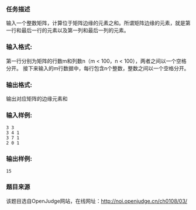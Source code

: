 ### 任务描述
输入一个整数矩阵，计算位于矩阵边缘的元素之和。所谓矩阵边缘的元素，就是第一行和最后一行的元素以及第一列和最后一列的元素。
### 输入格式:
第一行分别为矩阵的行数m和列数n（m < 100，n < 100），两者之间以一个空格分开。
接下来输入的m行数据中，每行包含n个整数，整数之间以一个空格分开。
### 输出格式:
输出对应矩阵的边缘元素和
### 输入样例:
```in
3 3
3 4 1
3 7 1
2 0 1
```
### 输出样例:
```out
15
```
### 题目来源
该题目选自OpenJudge网站，在线网址：http://noi.openjudge.cn/ch0108/03/

